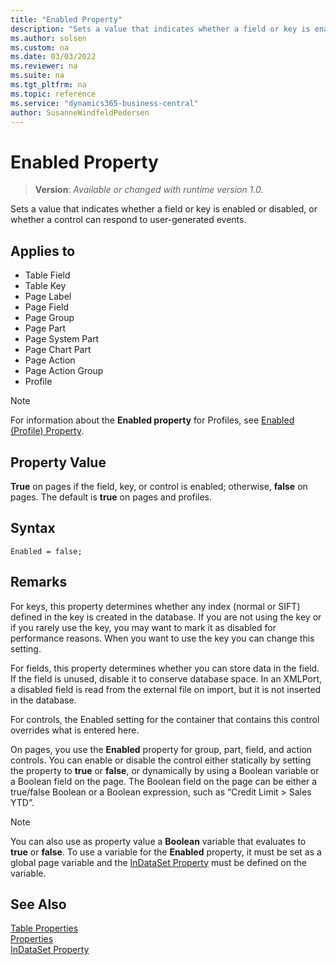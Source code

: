 ```yaml
---
title: "Enabled Property"
description: "Sets a value that indicates whether a field or key is enabled or disabled, or whether a control can respond to user-generated events."
ms.author: solsen
ms.custom: na
ms.date: 03/03/2022
ms.reviewer: na
ms.suite: na
ms.tgt_pltfrm: na
ms.topic: reference
ms.service: "dynamics365-business-central"
author: SusanneWindfeldPedersen
---
```

[//]: # (START>DO_NOT_EDIT)
[//]: # (IMPORTANT:Do not edit any of the content between here and the END>DO_NOT_EDIT.)
[//]: # (Any modifications should be made in the .xml files in the ModernDev repo.)
# Enabled Property
> **Version**: _Available or changed with runtime version 1.0._

Sets a value that indicates whether a field or key is enabled or disabled, or whether a control can respond to user-generated events.

## Applies to
-   Table Field
-   Table Key
-   Page Label
-   Page Field
-   Page Group
-   Page Part
-   Page System Part
-   Page Chart Part
-   Page Action
-   Page Action Group
-   Profile

[//]: # (IMPORTANT: END>DO_NOT_EDIT)


> [!NOTE]
> For information about the **Enabled property** for Profiles, see [Enabled (Profile) Property](devenv-enabled-profile-property.md).

## Property Value  
 **True** on pages if the field, key, or control is enabled; otherwise, **false** on pages. The default is **true** on pages and profiles.  

## Syntax

```AL
Enabled = false;
```

## Remarks

For keys, this property determines whether any index (normal or SIFT) defined in the key is created in the database. If you are not using the key or if you rarely use the key, you may want to mark it as disabled for performance reasons. When you want to use the key you can change this setting.  

For fields, this property determines whether you can store data in the field. If the field is unused, disable it to conserve database space. In an XMLPort, a disabled field is read from the external file on import, but it is not inserted in the database.  

For controls, the Enabled setting for the container that contains this control overrides what is entered here.  

On pages, you use the **Enabled** property for group, part, field, and action controls. You can enable or disable the control either statically by setting the property to **true** or **false**, or dynamically by using a Boolean variable or a Boolean field on the page. The Boolean field on the page can be either a true/false Boolean or a Boolean expression, such as “Credit Limit > Sales YTD”.  

> [!NOTE]  
> You can also use as property value a **Boolean** variable that evaluates to **true** or **false**. To use a variable for the **Enabled** property, it must be set as a global page variable and the [InDataSet Property](/dynamics365/business-central/dev-itpro/developer/attributes/devenv-indataset-attribute) must be defined on the variable.

## See Also

[Table Properties](devenv-table-properties.md)  
[Properties](devenv-properties.md)  
[InDataSet Property](/dynamics365/business-central/dev-itpro/developer/attributes/devenv-indataset-attribute)